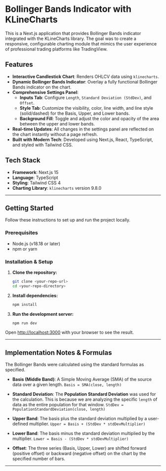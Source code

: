 # Bollinger Bands Indicator with KLineCharts

This is a Next.js application that provides Bollinger Bands indicator integrated with the KLineCharts library. The goal was to create a responsive, configurable charting module that mimics the user experience of professional trading platforms like TradingView.

## Features

* **Interactive Candlestick Chart**: Renders OHLCV data using `klinecharts`.
* **Dynamic Bollinger Bands Indicator**: Overlay a fully functional Bollinger Bands indicator on the chart.
* **Comprehensive Settings Panel**:
    * **Inputs Tab**: Configure `Length`, `Standard Deviation (StdDev)`, and `Offset`.
    * **Style Tab**: Customize the visibility, color, line width, and line style (solid/dashed) for the Basis, Upper, and Lower bands.
    * **Background Fill**: Toggle and adjust the color and opacity of the area between the upper and lower bands.
* **Real-time Updates**: All changes in the settings panel are reflected on the chart instantly without a page refresh.
* **Built with Modern Tech**: Developed using Next.js, React, TypeScript, and styled with Tailwind CSS.

## Tech Stack

* **Framework**: Next.js 15
* **Language**: TypeScript
* **Styling**: Tailwind CSS 4
* **Charting Library**: `klinecharts` version 9.8.0

---

## Getting Started

Follow these instructions to set up and run the project locally.

### Prerequisites

* Node.js (v18.18 or later)
* npm or yarn

### Installation & Setup

1.  **Clone the repository:**
    ```bash
    git clone <your-repo-url>
    cd <your-repo-directory>
    ```

2.  **Install dependencies:**
    ```bash
    npm install
    ```

3.  **Run the development server:**
    ```bash
    npm run dev
    ```

Open [http://localhost:3000](http://localhost:3000) with your browser to see the result.

---

## Implementation Notes & Formulas

The Bollinger Bands were calculated using the standard formulas as specified.

* **Basis (Middle Band)**: A Simple Moving Average (SMA) of the source data over a given length.
    `Basis = SMA(close, length)`

* **Standard Deviation**: The **Population Standard Deviation** was used for the calculation. This is because we are analyzing the specific `length` of data as the entire population for that window.
    `StdDev = PopulationStandardDeviation(close, length)`

* **Upper Band**: The basis plus the standard deviation multiplied by a user-defined multiplier.
    `Upper = Basis + (StdDev * stdDevMultiplier)`

* **Lower Band**: The basis minus the standard deviation multiplied by the multiplier.
    `Lower = Basis - (StdDev * stdDevMultiplier)`

* **Offset**: The three series (Basis, Upper, Lower) are shifted forward (positive offset) or backward (negative offset) on the chart by the specified number of bars.

---
